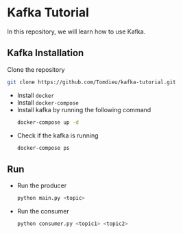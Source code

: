 # Kafka Tutorial

In this repository, we will learn how to use Kafka.

## Kafka Installation

Clone the repository

```bash
git clone https://github.com/Tomdieu/kafka-tutorial.git
```

- Install `docker`
- Install `docker-compose`
- Install kafka by running the following command
    ```bash
    docker-compose up -d
    ```
- Check if the kafka is running
    ```bash
    docker-compose ps
    ```
## Run

- Run the producer
    ```bash
    python main.py <topic>
    ```

- Run the consumer
    ```bash
    python consumer.py <topic1> <topic2>
    ```
